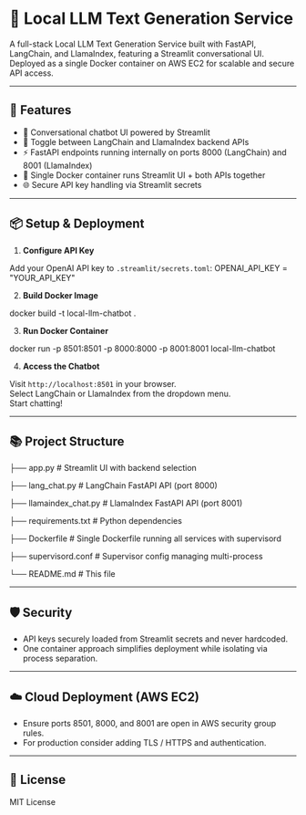 # 🤖 Local LLM Text Generation Service

A full-stack Local LLM Text Generation Service built with FastAPI, LangChain, and LlamaIndex, featuring a Streamlit conversational UI. Deployed as a single Docker container on AWS EC2 for scalable and secure API access.

---

## 🚀 Features

- 💬 Conversational chatbot UI powered by Streamlit  
- 🧠 Toggle between LangChain and LlamaIndex backend APIs  
- ⚡️ FastAPI endpoints running internally on ports 8000 (LangChain) and 8001 (LlamaIndex)  
- 🐳 Single Docker container runs Streamlit UI + both APIs together  
- 🌐 Secure API key handling via Streamlit secrets  

---

## 📦 Setup & Deployment

1. **Configure API Key**  

  Add your OpenAI API key to `.streamlit/secrets.toml`:
  OPENAI_API_KEY = "YOUR_API_KEY"
   
2. **Build Docker Image**  
 
 docker build -t local-llm-chatbot .

3. **Run Docker Container**  

 docker run -p 8501:8501 -p 8000:8000 -p 8001:8001 local-llm-chatbot

4. **Access the Chatbot**  

 Visit `http://localhost:8501` in your browser.  
 Select LangChain or LlamaIndex from the dropdown menu.  
 Start chatting!

---

## 📚 Project Structure


├── app.py # Streamlit UI with backend selection

├── lang_chat.py # LangChain FastAPI API (port 8000)

├── llamaindex_chat.py # LlamaIndex FastAPI API (port 8001)

├── requirements.txt # Python dependencies

├── Dockerfile # Single Dockerfile running all services with supervisord

├── supervisord.conf # Supervisor config managing multi-process

└── README.md # This file


---

## 🛡️ Security

- API keys securely loaded from Streamlit secrets and never hardcoded.
- One container approach simplifies deployment while isolating via process separation.

---

## ☁️ Cloud Deployment (AWS EC2)

- Ensure ports 8501, 8000, and 8001 are open in AWS security group rules.
- For production consider adding TLS / HTTPS and authentication.

---

## 🏁 License

MIT License  

